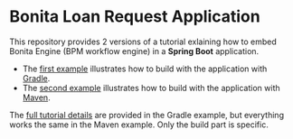 # Bonita Loan Request Application

This repository provides 2 versions of a tutorial exlaining how to embed Bonita Engine (BPM workflow engine)
in a **Spring Boot** application.  

* The [first example](./loan-request-app-gradle-kotlin) illustrates how to build with the application with [Gradle](https://gradle.org/).
* The [second example](./loan-request-app-maven-kotlin) illustrates how to build with the application with [Maven](https://maven.apache.org/).

The [full tutorial details](./loan-request-app-gradle-kotlin) are provided in the Gradle example, but everything works
the same in the Maven example. Only the build part is specific.